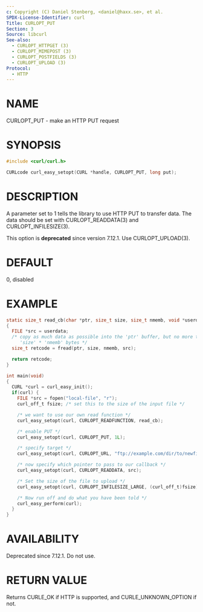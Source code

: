 ```yaml
---
c: Copyright (C) Daniel Stenberg, <daniel@haxx.se>, et al.
SPDX-License-Identifier: curl
Title: CURLOPT_PUT
Section: 3
Source: libcurl
See-also:
  - CURLOPT_HTTPGET (3)
  - CURLOPT_MIMEPOST (3)
  - CURLOPT_POSTFIELDS (3)
  - CURLOPT_UPLOAD (3)
Protocol:
  - HTTP
---
```


# NAME

CURLOPT_PUT - make an HTTP PUT request

# SYNOPSIS

~~~c
#include <curl/curl.h>

CURLcode curl_easy_setopt(CURL *handle, CURLOPT_PUT, long put);
~~~

# DESCRIPTION

A parameter set to 1 tells the library to use HTTP PUT to transfer data. The
data should be set with CURLOPT_READDATA(3) and
CURLOPT_INFILESIZE(3).

This option is **deprecated** since version 7.12.1. Use CURLOPT_UPLOAD(3).

# DEFAULT

0, disabled

# EXAMPLE

~~~c
static size_t read_cb(char *ptr, size_t size, size_t nmemb, void *userdata)
{
  FILE *src = userdata;
  /* copy as much data as possible into the 'ptr' buffer, but no more than
     'size' * 'nmemb' bytes */
  size_t retcode = fread(ptr, size, nmemb, src);

  return retcode;
}

int main(void)
{
  CURL *curl = curl_easy_init();
  if(curl) {
    FILE *src = fopen("local-file", "r");
    curl_off_t fsize; /* set this to the size of the input file */

    /* we want to use our own read function */
    curl_easy_setopt(curl, CURLOPT_READFUNCTION, read_cb);

    /* enable PUT */
    curl_easy_setopt(curl, CURLOPT_PUT, 1L);

    /* specify target */
    curl_easy_setopt(curl, CURLOPT_URL, "ftp://example.com/dir/to/newfile");

    /* now specify which pointer to pass to our callback */
    curl_easy_setopt(curl, CURLOPT_READDATA, src);

    /* Set the size of the file to upload */
    curl_easy_setopt(curl, CURLOPT_INFILESIZE_LARGE, (curl_off_t)fsize);

    /* Now run off and do what you have been told */
    curl_easy_perform(curl);
  }
}
~~~

# AVAILABILITY

Deprecated since 7.12.1. Do not use.

# RETURN VALUE

Returns CURLE_OK if HTTP is supported, and CURLE_UNKNOWN_OPTION if not.

